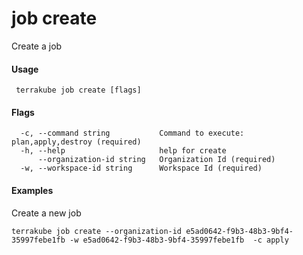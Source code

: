 # job create

Create a job

#### Usage

```
 terrakube job create [flags]
```

#### Flags

```
  -c, --command string           Command to execute: plan,apply,destroy (required)
  -h, --help                     help for create
      --organization-id string   Organization Id (required)
  -w, --workspace-id string      Workspace Id (required)
```

#### Examples

Create a new job

```
terrakube job create --organization-id e5ad0642-f9b3-48b3-9bf4-35997febe1fb -w e5ad0642-f9b3-48b3-9bf4-35997febe1fb  -c apply
```
